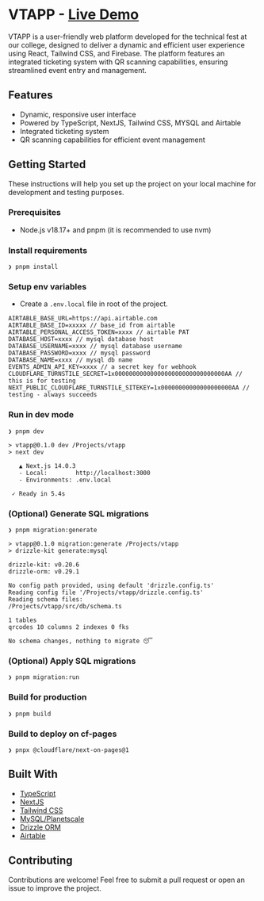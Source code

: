 # VTAPP - [Live Demo](https://vtapp.pages.dev)

VTAPP is a user-friendly web platform developed for the technical fest at our college, designed to deliver a dynamic and efficient user experience using React, Tailwind CSS, and Firebase. The platform features an integrated ticketing system with QR scanning capabilities, ensuring streamlined event entry and management.

## Features

- Dynamic, responsive user interface
- Powered by TypeScript, NextJS, Tailwind CSS, MYSQL and Airtable
- Integrated ticketing system
- QR scanning capabilities for efficient event management

## Getting Started

These instructions will help you set up the project on your local machine for development and testing purposes.

### Prerequisites

- Node.js v18.17+ and pnpm (it is recommended to use nvm)

### Install requirements

```
❯ pnpm install
```

### Setup env variables

- Create a `.env.local` file in root of the project.

```
AIRTABLE_BASE_URL=https://api.airtable.com
AIRTABLE_BASE_ID=xxxxx // base_id from airtable
AIRTABLE_PERSONAL_ACCESS_TOKEN=xxxx // airtable PAT
DATABASE_HOST=xxxx // mysql database host
DATABASE_USERNAME=xxxx // mysql database username
DATABASE_PASSWORD=xxxx // mysql password
DATABASE_NAME=xxxx // mysql db name
EVENTS_ADMIN_API_KEY=xxxx // a secret key for webhook
CLOUDFLARE_TURNSTILE_SECRET=1x0000000000000000000000000000000AA // this is for testing
NEXT_PUBLIC_CLOUDFLARE_TURNSTILE_SITEKEY=1x00000000000000000000AA // testing - always succeeds
```

### Run in dev mode

```
❯ pnpm dev

> vtapp@0.1.0 dev /Projects/vtapp
> next dev

   ▲ Next.js 14.0.3
   - Local:        http://localhost:3000
   - Environments: .env.local

 ✓ Ready in 5.4s
```

### (Optional) Generate SQL migrations

```
❯ pnpm migration:generate

> vtapp@0.1.0 migration:generate /Projects/vtapp
> drizzle-kit generate:mysql

drizzle-kit: v0.20.6
drizzle-orm: v0.29.1

No config path provided, using default 'drizzle.config.ts'
Reading config file '/Projects/vtapp/drizzle.config.ts'
Reading schema files:
/Projects/vtapp/src/db/schema.ts

1 tables
qrcodes 10 columns 2 indexes 0 fks

No schema changes, nothing to migrate 😴
```

### (Optional) Apply SQL migrations

```
❯ pnpm migration:run
```

### Build for production

```
❯ pnpm build
```

### Build to deploy on cf-pages

```
❯ pnpx @cloudflare/next-on-pages@1
```

## Built With

- [TypeScript](https://www.typescriptlang.org/)
- [NextJS](https://nextjs.org/)
- [Tailwind CSS](https://tailwindcss.com/)
- [MySQL/Planetscale](https://planetscale.com/)
- [Drizzle ORM](https://orm.drizzle.team/)
- [Airtable](https://airtable.com/)

## Contributing

Contributions are welcome! Feel free to submit a pull request or open an issue to improve the project.
